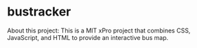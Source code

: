 # bustracker
About this project: 
This is a MIT xPro project that combines CSS, JavaScript, and HTML to provide an interactive bus map. 
